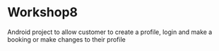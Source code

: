 # Workshop8
Android project to allow customer to create a profile, login and make a booking or make changes to their profile
